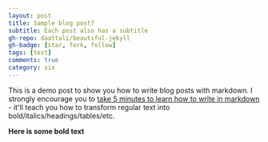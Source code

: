 ```yaml
---
layout: post
title: Sample blog post7
subtitle: Each post also has a subtitle
gh-repo: daattali/beautiful-jekyll
gh-badge: [star, fork, follow]
tags: [test]
comments: true
category: six
---
```


This is a demo post to show you how to write blog posts with markdown.  I strongly encourage you to [take 5 minutes to learn how to write in markdown](https://markdowntutorial.com/) - it'll teach you how to transform regular text into bold/italics/headings/tables/etc.

**Here is some bold text**
